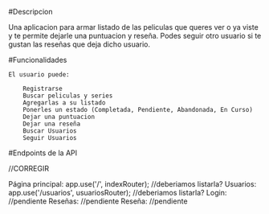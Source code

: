 #Descripcion

Una aplicacion para armar listado de las peliculas que queres ver o ya viste y te permite dejarle una puntuacion y reseña. Podes seguir otro usuario si te gustan las reseñas
que deja dicho usuario.

#Funcionalidades

    El usuario puede:

        Registrarse
        Buscar peliculas y series
        Agregarlas a su listado
        Ponerles un estado (Completada, Pendiente, Abandonada, En Curso)
        Dejar una puntuacion
        Dejar una reseña
        Buscar Usuarios
        Seguir Usuarios

#Endpoints de la API

//CORREGIR

Página principal:   app.use('/', indexRouter);                  //deberiamos listarla?
Usuarios:           app.use('/usuarios', usuariosRouter);       //deberiamos listarla?
Login:              //pendiente
Reseñas:            //pendiente
Reseña:             //pendiente
